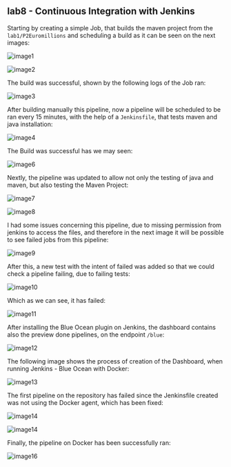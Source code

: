 ## lab8 - Continuous Integration with Jenkins

Starting by creating a simple Job, that builds the maven project from the `lab1/P2Euromillions` and scheduling a build as it can be seen on the next images:

![image1](./images/image1.png)

![image2](./images/image2.png)

The build was successful, shown by the following logs of the Job ran: 

![image3](./images/image3.png)

After building manually this pipeline, now a pipeline will be scheduled to be ran every 15 minutes, with the help of a `Jenkinsfile`, that tests maven and java installation:

![image4](./images/image5.png)

The Build was successful has we may seen:

![image6](./images/image6.png)

Nextly, the pipeline was updated to allow not only the testing of java and maven, but also testing the Maven Project:

![image7](./images/image7.png)

![image8](./images/image8.png)

I had some issues concerning this pipeline, due to missing permission from jenkins to access the files, and therefore in the next image it will be possible to see failed jobs from this pipeline:

![image9](./images/image9.png)

After this, a new test with the intent of failed was added so that we could check a pipeline failing, due to failing tests:

![image10](./images/image10.png)

Which as we can see, it has failed:

![image11](/home/danielgomes/Desktop/TQS/PraticalTQS/lab8/images/image11.png)

After installing the Blue Ocean plugin on Jenkins, the dashboard contains also the preview done pipelines, on the endpoint `/blue`:

![image12](./images/image12.png)

The following image shows the process of creation of the Dashboard, when running Jenkins - Blue Ocean with Docker:

![image13](./images/image13.png)

The first pipeline on the repository has failed since the Jenkinsfile created was not using the Docker agent, which has been fixed:

![image14](./images/image14.png)

![image14](./images/image15.png)

Finally, the pipeline on Docker has been successfully ran:

![image16](./images/image16.png)